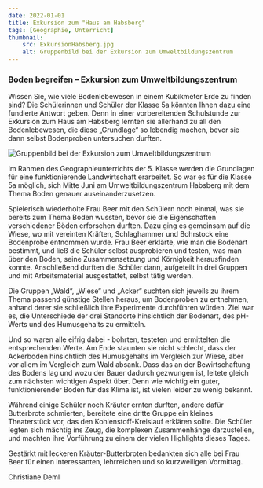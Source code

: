 ```yaml
---
date: 2022-01-01
title: Exkursion zum "Haus am Habsberg"
tags: [Geographie, Unterricht]
thumbnail: 
    src: ExkursionHabsberg.jpg
    alt: Gruppenbild bei der Exkursion zum Umweltbildungszentrum
---
```


### Boden begreifen – Exkursion zum Umweltbildungszentrum

Wissen Sie, wie viele Bodenlebewesen in einem Kubikmeter Erde zu finden sind? Die Schülerinnen und Schüler der Klasse 5a könnten Ihnen dazu eine fundierte Antwort geben. Denn in einer vorbereitenden Schulstunde zur Exkursion zum Haus am Habsberg lernten sie allerhand zu all den Bodenlebewesen, die diese „Grundlage“ so lebendig machen, bevor sie dann selbst Bodenproben untersuchen durften.

![Gruppenbild bei der Exkursion zum Umweltbildungszentrum](images/ExkursionHabsberg.jpg)

Im Rahmen des Geographieunterrichts der 5. Klasse werden die Grundlagen für eine funktionierende Landwirtschaft erarbeitet. So war es für die Klasse 5a möglich, sich Mitte Juni am Umweltbildungszentrum Habsberg mit dem Thema Boden genauer auseinanderzusetzen. 

Spielerisch wiederholte Frau Beer mit den Schülern noch einmal, was sie bereits zum Thema Boden wussten, bevor sie die Eigenschaften verschiedener Böden erforschen durften. Dazu ging es gemeinsam auf die Wiese, wo mit vereinten Kräften, Schlaghammer und Bohrstock eine Bodenprobe entnommen wurde. Frau Beer erklärte, wie man die Bodenart bestimmt, und ließ die Schüler selbst ausprobieren und testen, was man über den Boden, seine Zusammensetzung und Körnigkeit herausfinden konnte. Anschließend durften die Schüler dann, aufgeteilt in drei Gruppen und mit Arbeitsmaterial ausgestattet, selbst tätig werden. 

Die Gruppen „Wald“, „Wiese“ und „Acker“ suchten sich jeweils zu ihrem Thema passend günstige Stellen heraus, um Bodenproben zu entnehmen, anhand derer sie schließlich ihre Experimente durchführen würden. Ziel war es, die Unterschiede der drei Standorte hinsichtlich der Bodenart, des pH-Werts und des Humusgehalts zu ermitteln. 

Und so waren alle eifrig dabei - bohrten, testeten und ermittelten die entsprechenden Werte. Am Ende staunten sie nicht schlecht, dass der Ackerboden hinsichtlich des Humusgehalts im Vergleich zur Wiese, aber vor allem im Vergleich zum Wald absank. Dass das an der Bewirtschaftung des Bodens lag und wozu der Bauer dadurch gezwungen ist, leitete gleich zum nächsten wichtigen Aspekt über. Denn wie wichtig ein guter, funktionierender Boden für das Klima ist, ist vielen leider zu wenig bekannt.

Während einige Schüler noch Kräuter ernten durften, andere dafür Butterbrote schmierten, bereitete eine dritte Gruppe ein kleines Theaterstück vor, das den Kohlenstoff-Kreislauf erklären sollte. Die Schüler legten sich mächtig ins Zeug, die komplexen Zusammenhänge darzustellen, und machten ihre Vorführung zu einem der vielen Highlights dieses Tages.

Gestärkt mit leckeren Kräuter-Butterbroten bedankten sich alle bei Frau Beer für einen interessanten, lehrreichen und so kurzweiligen Vormittag.

Christiane Deml
